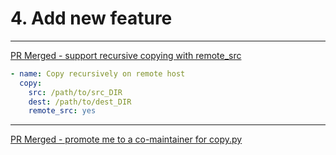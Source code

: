 # 4. Add new feature

---

[PR Merged - support recursive copying with remote_src](https://github.com/ansible/ansible/pull/43998)

```yaml
- name: Copy recursively on remote host
  copy:
    src: /path/to/src_DIR
    dest: /path/to/dest_DIR
    remote_src: yes
```

---

[PR Merged - promote me to a co-maintainer for copy.py](https://github.com/ansible/ansible/pull/45466)